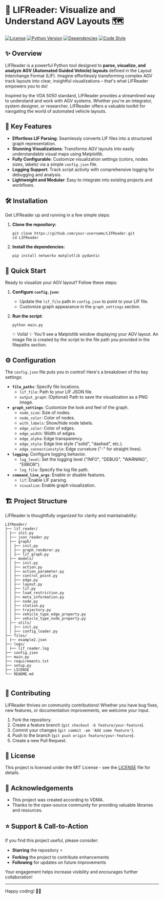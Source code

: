 # 🚀 LIFReader: Visualize and Understand AGV Layouts 🗺️

[![License](https://img.shields.io/badge/License-MIT-yellow.svg)](https://opensource.org/licenses/MIT)
[![Python Version](https://img.shields.io/badge/Python-3.7+-blue.svg)](https://www.python.org/downloads/)
[![Dependencies](https://img.shields.io/badge/Dependencies-Up%20to%20date-brightgreen)](https://requires.io/github/your-username/LIFReader/requirements/?branch=main)
[![Code Style](https://img.shields.io/badge/code%20style-pep8-orange.svg)](https://www.python.org/dev/peps/pep-0008/)


## ✨ Overview

LIFReader is a powerful Python tool designed to **parse, visualize, and analyze AGV (Automated Guided Vehicle) layouts** defined in the Layout Interchange Format (LIF). Imagine effortlessly transforming complex AGV track layouts into clear, insightful visualizations – that's what LIFReader empowers you to do!

Inspired by the VDA 5050 standard, LIFReader provides a streamlined way to understand and work with AGV systems. Whether you're an integrator, system designer, or researcher, LIFReader offers a valuable toolkit for navigating the world of automated vehicle layouts.

## 🌟 Key Features

*   **Effortless LIF Parsing**: Seamlessly converts LIF files into a structured graph representation.
*   **Stunning Visualizations**: Transforms AGV layouts into easily understandable visual maps using Matplotlib.
*   **Fully Configurable**: Customize visualization settings (colors, nodes sizes, labels) via a simple `config.json` file.
*   **Logging Support**: Track script activity with comprehensive logging for debugging and analysis.
*   **Lightweight and Modular**: Easy to integrate into existing projects and workflows.

## 🛠️ Installation

Get LIFReader up and running in a few simple steps:

1.  **Clone the repository:**

    ```
    git clone https://github.com/your-username/LIFReader.git
    cd LIFReader
    ```

2.  **Install the dependencies:**

    ```
    pip install networkx matplotlib pydantic
    ```

## 🚀 Quick Start

Ready to visualize your AGV layout? Follow these steps:

1.  **Configure `config.json`**:

    *   Update the `lif_file` path in `config.json` to point to your LIF file.
    *   Customize graph appearance in the `graph_settings` section.

2.  **Run the script:**

    ```
    python main.py
    ```

    ✨ Voila! ✨ You'll see a Matplotlib window displaying your AGV layout. An image file is created by the script to the file path you provided in the filepaths section.

## ⚙️ Configuration

The `config.json` file puts you in control!  Here's a breakdown of the key settings:

*   **`file_paths`**:  Specify file locations.
    *   `lif_file`: Path to your LIF JSON file.
    *   `output_graph`:  (Optional) Path to save the visualization as a PNG image.
*   **`graph_settings`**:  Customize the look and feel of the graph.
    *   `node_size`: Size of nodes.
    *   `node_color`: Color of nodes.
    *   `with_labels`: Show/hide node labels.
    *   `edge_color`: Color of edges.
    *   `edge_width`: Width of edges.
    *   `edge_alpha`: Edge transparency.
    *   `edge_style`: Edge line style ("solid", "dashed", etc.).
    *   `edge_connectionstyle`: Edge curvature ("-" for straight lines).
*   **`logging`**: Configure logging behavior.
    *   `log_level`:  Set the logging level ("INFO", "DEBUG", "WARNING", "ERROR").
    *   `log_file`:  Specify the log file path.
*   **`command_line_args`**:  Enable or disable features.
    *   `lif`: Enable LIF parsing.
    *   `visualize`: Enable graph visualization.

## 🏗️ Project Structure

LIFReader is thoughtfully organized for clarity and maintainability:

```
LIFReader/
├── lif_reader/
│ ├── init.py
│ ├── json_reader.py
│ ├── graph/
│ │ ├── init.py
│ │ ├── graph_renderer.py
│ │ ├── lif_graph.py
│ ├── models/
│ │ ├── init.py
│ │ ├── action.py
│ │ ├── action_parameter.py
│ │ ├── control_point.py
│ │ ├── edge.py
│ │ ├── layout.py
│ │ ├── lif.py
│ │ ├── load_restriction.py
│ │ ├── meta_information.py
│ │ ├── node.py
│ │ ├── station.py
│ │ ├── trajectory.py
│ │ ├── vehicle_type_edge_property.py
│ │ ├── vehicle_type_node_property.py
│ ├── utils/
│ │ ├── init.py
│ │ ├── config_loader.py
├── files/
│ ├── example2.json
├── logs/
│ ├── lif_reader.log
├── config.json
├── main.py
├── requirements.txt
├── setup.py
├── LICENSE
└── README.md


```

## 🎯 Contributing

LIFReader thrives on community contributions! Whether you have bug fixes, new features, or documentation improvements, we welcome your input.

1.  Fork the repository.
2.  Create a feature branch (`git checkout -b feature/your-feature`).
3.  Commit your changes (`git commit -am 'Add some feature'`).
4.  Push to the branch (`git push origin feature/your-feature`).
5.  Create a new Pull Request.

## 📜 License

This project is licensed under the MIT License - see the [LICENSE](LICENSE) file for details.

## 🙏 Acknowledgements

*   This project was created according to VDMA.
*   Thanks to the open-source community for providing valuable libraries and resources.


## ⭐️ Support & Call-to-Action

If you find this project useful, please consider:
- **Starring** the repository ⭐️
- **Forking** the project to contribute enhancements
- **Following** for updates on future improvements

Your engagement helps increase visibility and encourages further collaboration!

---

Happy coding! 🚀✨


